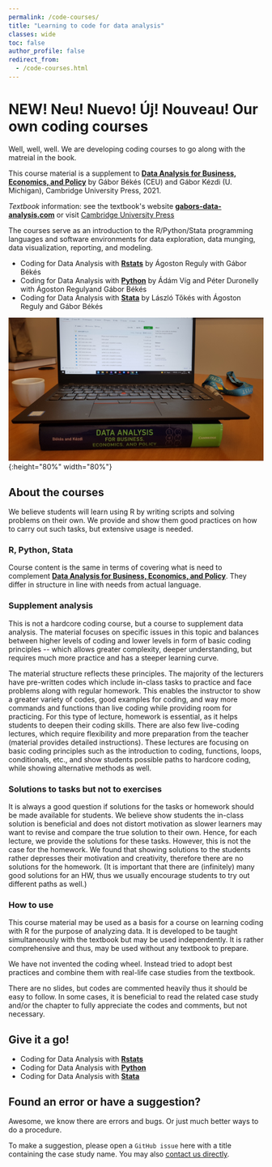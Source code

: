 ```yaml
---
permalink: /code-courses/
title: "Learning to code for data analysis"
classes: wide
toc: false
author_profile: false
redirect_from:
  - /code-courses.html
---
```




# NEW! Neu! Nuevo! Új! Nouveau! Our own coding courses

Well, well, well. We are developing coding courses to go along with the matreial in the book. 

This course material is a supplement to **[Data Analysis for Business, Economics, and Policy](https://www.cambridge.org/highereducation/books/data-analysis-for-business-economics-and-policy/D67A1B0B56176D6D6A92E27F3F82AA20)**  by Gábor Békés (CEU) and Gábor Kézdi (U. Michigan),  Cambridge University Press, 2021.

*Textbook* information: see the textbook's website [**gabors-data-analysis.com**](https://gabors-data-analysis.com/) or visit [Cambridge University Press](https://www.cambridge.org/highereducation/books/data-analysis-for-business-economics-and-policy/D67A1B0B56176D6D6A92E27F3F82AA20)


The courses serve as an introduction to the R/Python/Stata programming languages and software environments for data exploration, data munging, data visualization, reporting, and modeling.

* Coding for Data Analysis with **[Rstats](https://github.com/gabors-data-analysis/da-coding-rstats)**  by Ágoston Reguly with Gábor Békés
* Coding for Data Analysis with **[Python](https://github.com/gabors-data-analysis/da-coding-python)** by Ádám Víg and Péter Duronelly with Ágoston Regulyand  Gábor Békés
* Coding for Data Analysis with **[Stata](https://github.com/gabors-data-analysis/da-coding-stata)** by László Tőkés with Ágoston Reguly and Gábor Békés


![Use to hold your laptop](/images/booklaptop.jpg){:height="80%" width="80%"}


## About the courses

We believe students will learn using R by writing scripts and solving problems on their own. We provide and show them good practices on how to carry out such tasks, but extensive usage is needed.

### R, Python, Stata
Course content is the same in terms of covering what is need to complement **[Data Analysis for Business, Economics, and Policy](https://www.cambridge.org/highereducation/books/data-analysis-for-business-economics-and-policy/D67A1B0B56176D6D6A92E27F3F82AA20)**. They differ in structure in line with needs from actual language. 

### Supplement analysis
This is not a hardcore coding course, but a course to supplement data analysis. The material focuses on specific issues in this topic and balances between higher levels of coding and lower levels in form of basic coding principles -- which allows greater complexity, deeper understanding, but requires much more practice and has a steeper learning curve. 

The material structure reflects these principles. The majority of the lecturers have pre-written codes which include in-class tasks to practice and face problems along with regular homework. This enables the instructor to show a greater variety of codes, good examples for coding, and way more commands and functions than live coding while providing room for practicing. For this type of lecture, homework is essential, as it helps students to deepen their coding skills. There are also few live-coding lectures, which require flexibility and more preparation from the teacher (material provides detailed instructions). These lectures are focusing on basic coding principles such as the introduction to coding, functions, loops, conditionals, etc., and show students possible paths to hardcore coding, while showing alternative methods as well.

### Solutions to tasks but not to exercises
It is always a good question if solutions for the tasks or homework should be made available for students. We believe show students the in-class solution is beneficial and does not distort motivation as slower learners may want to revise and compare the true solution to their own. Hence, for each lecture, we provide the solutions for these tasks. However, this is not the case for the homework. We found that showing solutions to the students rather depresses their motivation and creativity, therefore there are no solutions for the homework. (It is important that there are (infinitely) many good solutions for an HW, thus we usually encourage students to try out different paths as well.)


### How to use

This course material may be used as a basis for a course on learning coding with R for the purpose of analyzing data. It is developed to be taught simultaneously with the textbook but may be used independently. It is rather comprehensive and thus, may be used without any textbook to prepare. 

We have not invented the coding wheel. Instead tried to adopt best practices and combine them with real-life case studies from the textbook.

There are no slides, but codes are commented heavily thus it should be easy to follow. In some cases, it is beneficial to read the related case study and/or the chapter to fully appreciate the codes and comments, but not necessary. 

## Give it a go!


* Coding for Data Analysis with **[Rstats](https://github.com/gabors-data-analysis/da-coding-rstats)**  
* Coding for Data Analysis with **[Python](https://github.com/gabors-data-analysis/da-coding-python)** 
* Coding for Data Analysis with **[Stata](https://github.com/gabors-data-analysis/da-coding-stata)** 

## Found an error or have a suggestion?

Awesome, we know there are errors and bugs. Or just much better ways to do a procedure.

To make a suggestion, please open a `GitHub issue` here with a title containing the case study name. You may also [contact us directly](https://gabors-data-analysis.com/contact-us/). 


